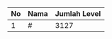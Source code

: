 | No | Nama            | Jumlah Level |
|----|-----------------|--------------|
| 1  | #    |    3127        |
